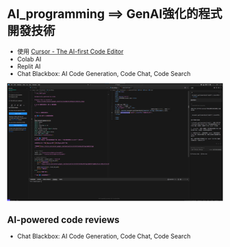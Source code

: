 # AI_programming ==> GenAI強化的程式開發技術
- 使用 [Cursor - The AI-first Code Editor](https://cursor.sh/)
- Colab AI
- Replit AI
- Chat Blackbox: AI Code Generation, Code Chat, Code Search

![cursor_1.png](cursor_1.png)

## AI-powered code reviews
- Chat Blackbox: AI Code Generation, Code Chat, Code Search 
